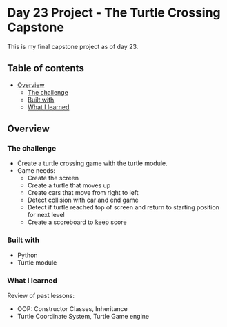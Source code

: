 # Day 23 Project - The Turtle Crossing Capstone 
This is my final capstone project as of day 23.
## Table of contents

- [Overview](#overview)
  - [The challenge](#the-challenge)
  - [Built with](#built-with)
  - [What I learned](#what-i-learned)

## Overview

### The challenge

- Create a turtle crossing game with the turtle module.
- Game needs:
  - Create the screen
  - Create a turtle that moves up
  - Create cars that move from right to left
  - Detect collision with car and end game
  - Detect if turtle reached top of screen and return to starting position for next level
  - Create a scoreboard to keep score


### Built with

- Python
- Turtle module

### What I learned
Review of past lessons:
- OOP: Constructor Classes, Inheritance
- Turtle Coordinate System, Turtle Game engine